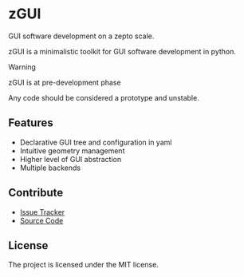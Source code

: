 # zGUI

GUI software development on a zepto scale.

zGUI is a minimalistic toolkit for GUI software development in python.

<div class="warning">

<div class="admonition-title">

Warning

</div>

zGUI is at pre-development phase

Any code should be considered a prototype and unstable.

</div>

## Features

  - Declarative GUI tree and configuration in yaml
  - Intuitive geometry management
  - Higher level of GUI abstraction
  - Multiple backends

## Contribute

  - [Issue Tracker](https://github.com/genadijrazdorov/zgui/issues)
  - [Source Code](https://github.com/genadijrazdorov/zgui)

## License

The project is licensed under the MIT license.
